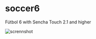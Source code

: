 # soccer6

Fútbol 6 with Sencha Touch 2.1 and higher

![scrennshot](http://i64.tinypic.com/vnpnpw.png)
